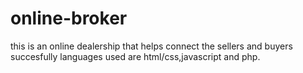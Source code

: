 # online-broker
this is an online  dealership that helps connect the sellers and buyers  succesfully languages used are html/css,javascript and php.
